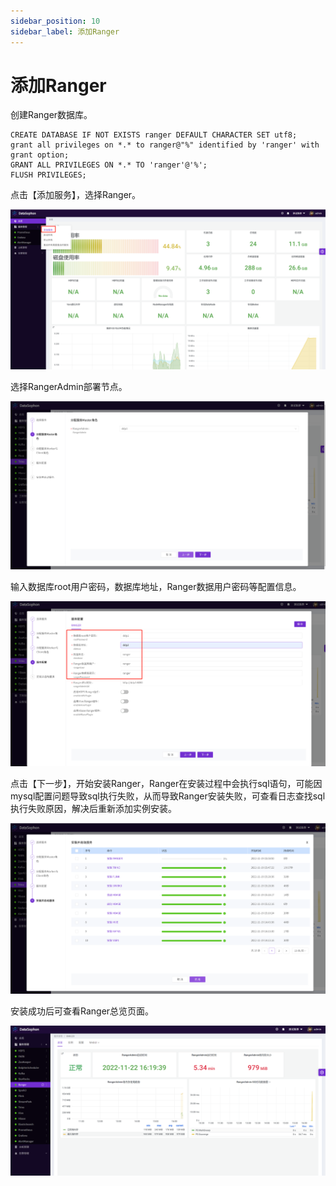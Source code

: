 ```yaml
---
sidebar_position: 10
sidebar_label: 添加Ranger
---
```


# 添加Ranger

创建Ranger数据库。

```
CREATE DATABASE IF NOT EXISTS ranger DEFAULT CHARACTER SET utf8;
grant all privileges on *.* to ranger@"%" identified by 'ranger' with grant option;
GRANT ALL PRIVILEGES ON *.* TO 'ranger'@'%';
FLUSH PRIVILEGES;
```

点击【添加服务】，选择Ranger。

![image-20221106215738313](../img/image-20221106215738313.png)

选择RangerAdmin部署节点。

![image-20221119155422545](../img/image-20221119155422545.png)

输入数据库root用户密码，数据库地址，Ranger数据用户密码等配置信息。

![image-20221119155539287](../img/image-20221119155539287.png)

点击【下一步】，开始安装Ranger，Ranger在安装过程中会执行sql语句，可能因mysql配置问题导致sql执行失败，从而导致Ranger安装失败，可查看日志查找sql执行失败原因，解决后重新添加实例安装。

![image-20221119155902639](../img/image-20221119155902639.png)

安装成功后可查看Ranger总览页面。

![image-20221122162748841](../img/image-20221122162748841.png)
